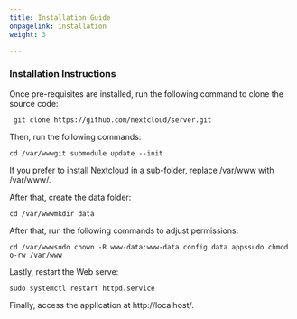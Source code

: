 ```yaml
---
title: Installation Guide
onpagelink: installation
weight: 3

---
```


### **Installation Instructions**

Once pre-requisites are installed, run the following command to clone the source code:

     git clone https://github.com/nextcloud/server.git

Then, run the following commands:

    cd /var/wwwgit submodule update --init

If you prefer to install Nextcloud in a sub-folder, replace /var/www with /var/www/<folder>.

After that, create the data folder:

    cd /var/wwwmkdir data

After that, run the following commands to adjust permissions:

    cd /var/wwwsudo chown -R www-data:www-data config data appssudo chmod o-rw /var/www

Lastly, restart the Web serve:

    sudo systemctl restart httpd.service

Finally, access the application at http://localhost/.


